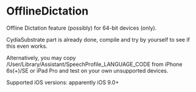 OfflineDictation
==========

Offline Dictation feature (possibly) for 64-bit devices (only).

CydiaSubstrate part is already done, compile and try by yourself to see if this even works.

Alternatively, you may copy /User/Library/Assistant/SpeechProfile\_LANGUAGE\_CODE from iPhone 6s(+)/SE or iPad Pro and test on your own unsupported devices.

Supported iOS versions: apparently iOS 9.0+
